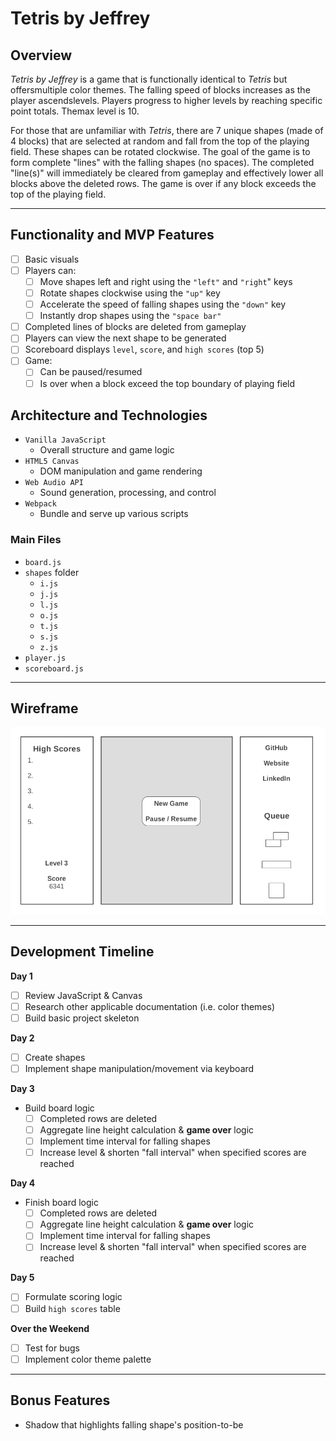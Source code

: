 # Tetris by Jeffrey
## Overview
*Tetris by Jeffrey* is a game that is functionally identical to *Tetris* but offersmultiple color themes. The falling speed of blocks increases as the player ascendslevels. Players progress to higher levels by reaching specific point totals. Themax level is 10.

For those that are unfamiliar with *Tetris*, there are 7 unique shapes (made of 4 blocks) that are selected at random and fall from the top of the playing field. These shapes can be rotated clockwise. The goal of the game is to form complete "lines" with the falling shapes (no spaces). The completed "line(s)" will immediately be cleared from gameplay and effectively lower all blocks above the deleted rows. The game is over if any block exceeds the top of the playing field.

---

## Functionality and MVP Features
- [ ] Basic visuals
- [ ] Players can:
    - [ ] Move shapes left and right using the `"left"` and `"right`" keys
    - [ ] Rotate shapes clockwise using the `"up"` key
    - [ ] Accelerate the speed of falling shapes using the `"down"` key
    - [ ] Instantly drop shapes using the `"space bar"`
- [ ] Completed lines of blocks are deleted from gameplay
- [ ] Players can view the next shape to be generated
- [ ] Scoreboard displays `level`, `score`, and `high scores` (top 5)
- [ ] Game:
    - [ ] Can be paused/resumed
    - [ ] Is over when a block exceed the top boundary of playing field

## Architecture and Technologies
* `Vanilla JavaScript`
    * Overall structure and game logic
* `HTML5 Canvas`
    * DOM manipulation and game rendering
* `Web Audio API`
    * Sound generation, processing, and control
* `Webpack`
    * Bundle and serve up various scripts

### Main Files
* `board.js`
* `shapes` folder
    * `i.js`
    * `j.js`
    * `l.js`
    * `o.js`
    * `t.js`
    * `s.js`
    * `z.js`
* `player.js`
* `scoreboard.js`

---
## Wireframe

<img src="./images/wireframe.png"/>

---
## Development Timeline
**Day 1**
- [ ] Review JavaScript & Canvas
- [ ] Research other applicable documentation (i.e. color themes)
- [ ] Build basic project skeleton

**Day 2**
- [ ] Create shapes
- [ ] Implement shape manipulation/movement via keyboard

**Day 3**
* Build board logic
    - [ ] Completed rows are deleted
    - [ ] Aggregate line height calculation & **game over** logic
    - [ ] Implement time interval for falling shapes
    - [ ] Increase level & shorten "fall interval" when specified scores are reached

**Day 4**
- Finish board logic
    - [ ] Completed rows are deleted
    - [ ] Aggregate line height calculation & **game over** logic
    - [ ] Implement time interval for falling shapes
    - [ ] Increase level & shorten "fall interval" when specified scores are reached

**Day 5**
- [ ] Formulate scoring logic
- [ ] Build `high scores` table

**Over the Weekend**
- [ ] Test for bugs
- [ ] Implement color theme palette

---
## Bonus Features
* Shadow that highlights falling shape's position-to-be